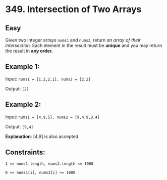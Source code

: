 # 349. Intersection of Two Arrays

## Easy

Given two integer arrays `nums1` and `nums2`, return _an array of their intersection._ Each element in the result must be **unique** and you may return the result in **any order.**

## Example 1:

Input: `nums1 = [1,2,2,1], nums2 = [2,2]`

Output: `[2]`

## Example 2:

Input: `nums1 = [4,9,5], nums2 = [9,4,9,8,4]`

Output: `[9,4]`

**Explanation**: [4,9] is also accepted.

## Constraints:

`1 <= nums1.length, nums2.length <= 1000`

`0 <= nums1[i], nums2[i] <= 1000`
